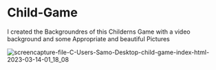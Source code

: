 # Child-Game
I created the Backgroundres of this Childerns Game with a video background and some Appropriate and beautiful Pictures

![screencapture-file-C-Users-Samo-Desktop-child-game-index-html-2023-03-14-01_18_08](https://user-images.githubusercontent.com/121224893/224860507-5776bfb5-4b24-4abf-8682-fbbbb23d4ffb.png)
